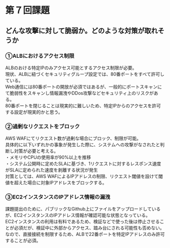 # 第７回課題  
## どんな攻撃に対して脆弱か。どのような対策が取れそうか
### ①ALBにおけるアクセス制限
ALBのおける特定IPのみアクセス可能とするアクセス制限が必要。  
現状、ALBに紐づくセキュリティグループ設定では、80番ポートをすべて許可している。  
Web通信には80番ポートの開放が必須ではあるが、一般的にポートスキャンにて脆弱性をスキャンし情報漏洩やDDos攻撃などセキュリティ上のリスクがある。  
80番ポートを閉じることは現実的に難しいため、特定IPからのアクセスを許可する設定が現実的かと思う。  
### ②過剰なリクエストをブロック
AWS WAFにてリクエスト数が過剰な場合にブロック、制限が可能。  
具体的に以下いずれかの事象が発生した際に、システムへの攻撃がなされたと判断し対策が必要と考える。  
・メモリやCPUの使用率が90%以上を推移  
・システム公開時に定めたSLAに基づき、1リクエストに対するレスポンス速度がSLAに定められた速度を剥離する状況が発生  
対策としては、AWS WAFによるIPアドレスの制限、リクエスト閾値を設けて閾値を超えた場合に対象IPアドレスをブロックする。  
### ③EC2インスタンスのIPアドレス情報の漏洩
課題提出のために、パブリックなGithub上にファイルをアップロードしているが、EC2インスタンスのIPアドレス情報が確認可能な状態となっている。  
EC2インスタンスの利用は有料であるため、検証などで使った後は停止させることが必須だが、検証中に外部からアクセス、踏み台にされる可能性も否めない。  
なので、直接接続を制限するため、ALBで22番ポートを特定IPアドレスのみ許可することが必須。  
